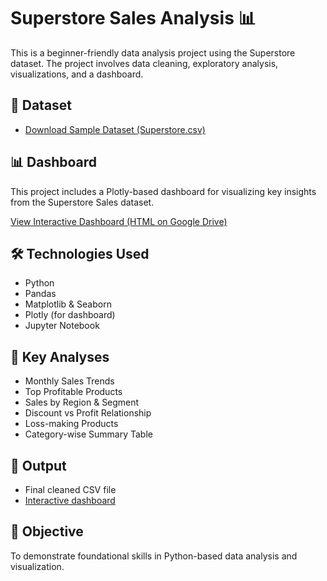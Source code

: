 # Superstore Sales Analysis 📊

This is a beginner-friendly data analysis project using the Superstore dataset. The project involves data cleaning, exploratory analysis, visualizations, and a dashboard.

## 📁 Dataset
- [Download Sample Dataset (Superstore.csv)](Sample_Superstore_Data.csv)

## 📊 Dashboard
This project includes a Plotly-based dashboard for visualizing key insights from the Superstore Sales dataset.

[View Interactive Dashboard (HTML on Google Drive)](https://drive.google.com/file/d/1CjslBJVpKp9Oe3vKn7GWTFr2GMpMxcp3/preview)

## 🛠️ Technologies Used
- Python
- Pandas
- Matplotlib & Seaborn
- Plotly (for dashboard)
- Jupyter Notebook

## 📌 Key Analyses
- Monthly Sales Trends
- Top Profitable Products
- Sales by Region & Segment
- Discount vs Profit Relationship
- Loss-making Products
- Category-wise Summary Table

## 📂 Output
- Final cleaned CSV file
- [Interactive dashboard](https://drive.google.com/file/d/1CjslBJVpKp9Oe3vKn7GWTFr2GMpMxcp3/preview)

## 🚀 Objective
To demonstrate foundational skills in Python-based data analysis and visualization.

